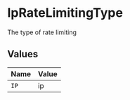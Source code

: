 # IpRateLimitingType

The type of rate limiting


## Values

| Name  | Value |
| ----- | ----- |
| `IP`  | ip    |